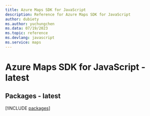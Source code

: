 ```yaml
---
title: Azure Maps SDK for JavaScript
description: Reference for Azure Maps SDK for JavaScript
author: dubiety
ms.author: yuchungchen
ms.data: 07/19/2023
ms.topic: reference
ms.devlang: javascript
ms.service: maps
---
```

# Azure Maps SDK for JavaScript - latest
## Packages - latest
[!INCLUDE [packages](maps-index.md)]